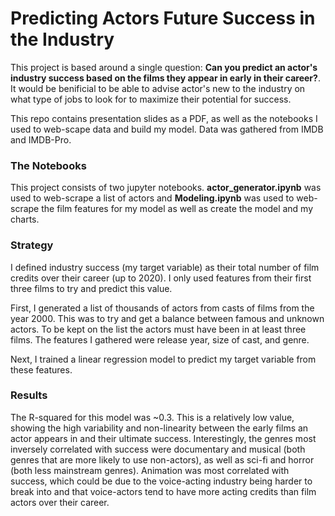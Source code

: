 # Predicting Actors Future Success in the Industry

This project is based around a single question: **Can you predict an actor's industry success based on the films they appear in early in their career?**. It would be benificial to be able to advise actor's new to the industry on what type of jobs to look for to maximize their potential for success.

This repo contains presentation slides as a PDF, as well as the notebooks I used to web-scape data and build my model. Data was gathered from IMDB and IMDB-Pro.

### The Notebooks

This project consists of two jupyter notebooks. **actor_generator.ipynb** was used to web-scrape a list of actors and **Modeling.ipynb** was used to web-scrape the film features for my model as well as create the model and my charts.

### Strategy

I defined industry success (my target variable) as their total number of film credits over their career (up to 2020). I only used features from their first three films to try and predict this value.

First, I generated a list of thousands of actors from casts of films from the year 2000. This was to try and get a balance between famous and unknown actors. To be kept on the list the actors must have been in at least three films. The features I gathered were release year, size of cast, and genre.

Next, I trained a linear regression model to predict my target variable from these features.

### Results

The R-squared for this model was ~0.3. This is a relatively low value, showing the high variability and non-linearity between the early films an actor appears in and their ultimate success. Interestingly, the genres most inversely correlated with success were documentary and musical (both genres that are more likely to use non-actors), as well as sci-fi and horror (both less mainstream genres). Animation was most correlated with success, which could be due to the voice-acting industry being harder to break into and that voice-actors tend to have more acting credits than film actors over their career.
